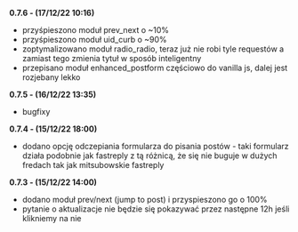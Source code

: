 **0.7.6 - (17/12/22 10:16)**

* przyśpieszono moduł prev_next o ~10%
* przyśpieszono moduł uid_curb o ~90%
* zoptymalizowano moduł radio_radio, teraz już nie robi tyle requestów a zamiast tego zmienia tytuł w sposób inteligentny
* przepisano moduł enhanced_postform częściowo do vanilla js, dalej jest rozjebany lekko

**0.7.5 - (16/12/22 13:35)**

* bugfixy

**0.7.4 - (15/12/22 18:00)**

* dodano opcję odczepiania formularza do pisania postów - taki formularz działa podobnie jak fastreply z tą różnicą, że się nie buguje w dużych fredach tak jak mitsubowskie fastreply

**0.7.3 - (15/12/22 14:00)**

* dodano moduł prev/next (jump to post) i przyspieszono go o 100%
* pytanie o aktualizacje nie będzie się pokazywać przez następne 12h jeśli klikniemy na nie
